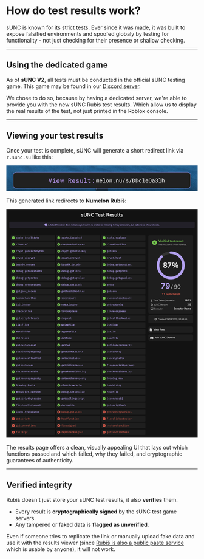 # How do test results work?

sUNC is known for its strict tests. Ever since it was made, it was built to expose falsified environments and spoofed globaly by testing for functionality - not just checking for their presence or shallow checking.

---

## Using the dedicated game

As of **sUNC V2**, all tests must be conducted in the official sUNC testing game. This game may be found in our [Discord server](https://discord.gg/FNNfTUpFYv).

We chose to do so, because by having a dedicated server, we're able to provide you with the new sUNC Rubis test results. Which allow us to display the real results of the test, not just printed in the Roblox console.

---

## Viewing your test results

Once your test is complete, sUNC will generate a short redirect link via `r.sunc.su` like this:

![An `r.sunc.su` redirect link generated](./assets/test-results/melon.nu.png)

This generated link redirects to **Numelon Rubiš**:

![An sUNC Test Result being displayed with Numelon Rubiš](./assets/test-results/RubisTestResult.png)

The results page offers a clean, visually appealing UI that lays out which functions passed and which failed, why they failed, and cryptographic guarantees of authenticity.

---

## Verified integrity

Rubiš doesn't just store your sUNC test results, it also **verifies** them.

- Every result is **cryptographically signed** by the sUNC test game servers.
- Any tampered or faked data is **flagged as unverified**.

Even if someone tries to replicate the link or manually upload fake data and use it with the results viewer (since [Rubiš is also a public paste service](https://rubis.app) which is usable by anyone), it will not work.

